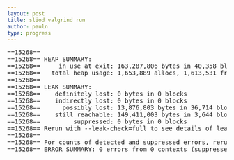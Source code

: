 ```yaml
---
layout: post
title: sliod valgrind run
author: pauln
type: progress
---
```


<pre class='code'>
==15268== 
==15268== HEAP SUMMARY:
==15268==     in use at exit: 163,287,806 bytes in 40,358 blocks
==15268==   total heap usage: 1,653,889 allocs, 1,613,531 frees, 803,951,246 bytes allocated
==15268== 
==15268== LEAK SUMMARY:
==15268==    definitely lost: 0 bytes in 0 blocks
==15268==    indirectly lost: 0 bytes in 0 blocks
==15268==      possibly lost: 13,876,803 bytes in 36,714 blocks
==15268==    still reachable: 149,411,003 bytes in 3,644 blocks
==15268==         suppressed: 0 bytes in 0 blocks
==15268== Rerun with --leak-check=full to see details of leaked memory
==15268== 
==15268== For counts of detected and suppressed errors, rerun with: -v
==15268== ERROR SUMMARY: 0 errors from 0 contexts (suppressed: 4 from 4)
</pre>
